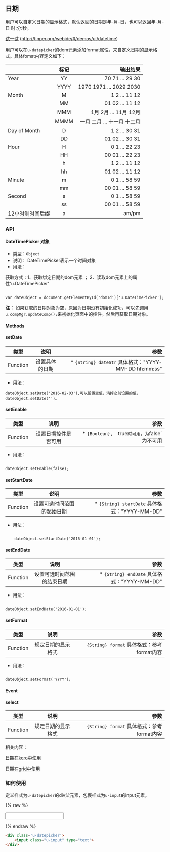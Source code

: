## 日期

用户可以自定义日期的显示格式，默认返回的日期是年-月-日，也可以返回年-月-日 时:分:秒。


[试一试](http://tinper.org/webide/#/demos/ui/datetime)
(http://tinper.org/webide/#/demos/ui/datetime)


用户可以在`u-datepicker`的dom元素添加format属性，来自定义日期的显示格式。具体fomat内容定义如下：

|         | 标记     | 输出结果  |
| ------------- |:-------------:| -----:|
| Year      | YY | 70 71 ... 29 30 |
|     | YYYY    |   1970 1971 ... 2029 2030 |
| Month | M     |   1 2 ... 11 12 |
|  | MM     |   01 02 ... 11 12 |
|  | MMM     |   1月 2月 ... 11月 12月 |
|  | MMMM     |   一月 二月 ... 十一月 十二月 |
| Day of Month | D     |   1 2 ... 30 31 |
|  | DD     |  01 02 ... 30 31 |
| Hour | H     |   0 1 ... 22 23 |
|  | HH     |  00 01 ... 22 23 |
|  | h   |  1 2 ... 11 12 |
|  | hh    |  01 02 ... 11 12 |
| Minute | m     |   0 1 ... 58 59 |
|  | mm     |  00 01 ... 58 59 |
| Second | s     |   0 1 ... 58 59 |
|  | ss     |  00 01 ... 58 59|
| 12小时制时间后缀 | a     |   am/pm |




### API


#### DateTimePicker 对象

* 类型：`Object`
* 说明： DateTimePicker表示一个时间对象
* 用法：

获取方式：1、获取绑定日期的dom元素 ； 2、读取dom元素上的属性'u.DateTimePicker'

```

var dateObject = document.getElementById('domId')['u.DateTimePicker'];

```

**注：** 如果获取的日期对象为空，原因为日期没有初始化成功，可以先调用`u.compMgr.updateComp();`来初始化页面中的控件。然后再获取日期对象。


#### Methods

#### setDate
| 类型        | 说明          | 参数  |
| ------------- |:-------------:| -----:|
| Function     | 设置具体的日期 | * `{String} dateStr` 具体格式："YYYY-MM-DD hh:mm:ss" |

* 用法：

```
dateObject.setDate('2016-02-03'),可以设置空值，清掉之前设置的值，dateObject.setDate('')。

```
#### setEnable

| 类型        | 说明          | 参数  |
| ------------- |:-------------:| -----:|
| Function     | 设置日期控件是否可用 | * `{Boolean},  `true`时可用，为`false`为不可用 |

* 用法：

```

dateObject.setEnable(false);

```

#### setStartDate
| 类型        | 说明          | 参数  |
| ------------- |:-------------:| -----:|
| Function     | 设置可选时间范围的起始日期 | * `{String} startDate` 具体格式："YYYY-MM-DD" |

* 用法：

```

    dateObject.setStartDate('2016-01-01');

```

#### setEndDate

| 类型        | 说明          | 参数  |
| ------------- |:-------------:| -----:|
| Function     | 设置可选时间范围的结束日期 | * `{String} endDate` 具体格式："YYYY-MM-DD" |

* 用法：

```

dateObject.setEndDate('2016-01-01');

```

#### setFormat

| 类型        | 说明          | 参数  |
| ------------- |:-------------:| -----:|
| Function     | 规定日期的显示格式 |  `{String} format` 具体格式：参考format内容 |


* 用法：

```

dateObject.setFormat('YYYY');

```

#### Event

#### select

| 类型        | 说明          | 参数  |
| ------------- |:-------------:| -----:|
| Function     | 规定日期的显示格式 |  `{String} format` 具体格式：参考format内容 |



相关内容：

[日期在kero中使用](http://tinper.org/dist/kero/docs/ex_datetime.html)    

[日期在grid中使用](http://tinper.org/webide/#/demos/grids/edit)


### 如何使用
定义样式为`u-datepicker`的div父元素，包裹样式为`u-input`的input元素。

{% raw %}
<div class="example-content"><div class='u-datepicker'>
    <input class="u-input" type="text">
</div></div>



{% endraw %}
``` html
<div class='u-datepicker'>
    <input class="u-input" type="text">
</div>
```


